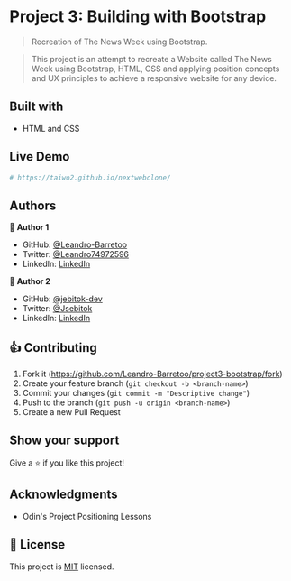 # Project 3: Building with Bootstrap

> Recreation of The News Week using Bootstrap. 

> This project is an attempt to recreate a Website called The News Week using Bootstrap, HTML, CSS and applying position concepts and UX principles to achieve a responsive website for any device.

## Built with

* HTML and CSS

## Live Demo

```sh
# https://taiwo2.github.io/nextwebclone/
```

## Authors

:bust_in_silhouette: **Author 1**

- GitHub: [@Leandro-Barretoo](https://github.com/Leandro-Barretoo)
- Twitter: [@Leandro74972596](https://twitter.com/Leandro74972596)
- LinkedIn: [LinkedIn](https://www.linkedin.com/in/leandro-miguel-gon%C3%A7alves-barreto-7079b11ba/)

:bust_in_silhouette: **Author 2**

- GitHub: [@jebitok-dev](https://github.com/jebitok-dev)
- Twitter: [@Jsebitok](https://twitter.com/Jsebitok)
- LinkedIn: [LinkedIn](https://www.linkedin.com/in/sharon-jebitok)

## :thumbsup: Contributing

1. Fork it (<https://github.com/Leandro-Barretoo/project3-bootstrap/fork>)
2. Create your feature branch (`git checkout -b <branch-name>`)
3. Commit your changes (`git commit -m "Descriptive change"`)
4. Push to the branch (`git push -u origin <branch-name>`)
5. Create a new Pull Request

## Show your support

Give a :star: if you like this project!

## Acknowledgments

- Odin's Project Positioning Lessons

## :page_with_curl: License

This project is [MIT](https://opensource.org/licenses/MIT) licensed.
